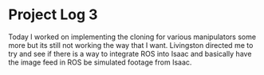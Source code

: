 # Project Log 3

Today I worked on implementing the cloning for various manipulators some more but its still not working the way that 
I want. Livingston directed me to try and see if there is a way to integrate ROS into Isaac and basically have the image 
feed in ROS be simulated footage from Isaac. 
